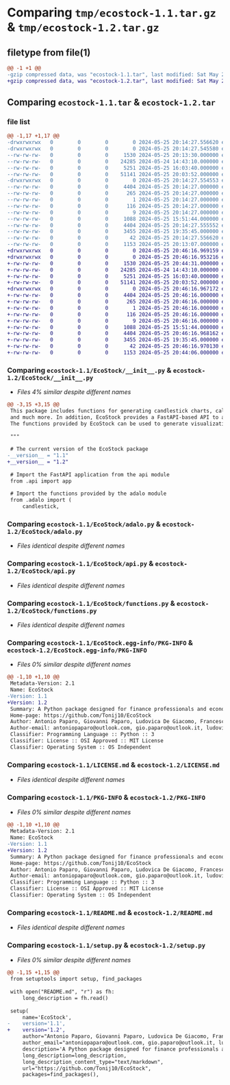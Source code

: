 # Comparing `tmp/ecostock-1.1.tar.gz` & `tmp/ecostock-1.2.tar.gz`

## filetype from file(1)

```diff
@@ -1 +1 @@
-gzip compressed data, was "ecostock-1.1.tar", last modified: Sat May 25 20:14:27 2024, max compression
+gzip compressed data, was "ecostock-1.2.tar", last modified: Sat May 25 20:46:16 2024, max compression
```

## Comparing `ecostock-1.1.tar` & `ecostock-1.2.tar`

### file list

```diff
@@ -1,17 +1,17 @@
-drwxrwxrwx   0        0        0        0 2024-05-25 20:14:27.556620 ecostock-1.1/
-drwxrwxrwx   0        0        0        0 2024-05-25 20:14:27.545580 ecostock-1.1/EcoStock/
--rw-rw-rw-   0        0        0     1530 2024-05-25 20:13:30.000000 ecostock-1.1/EcoStock/__init__.py
--rw-rw-rw-   0        0        0    24285 2024-05-24 14:43:10.000000 ecostock-1.1/EcoStock/adalo.py
--rw-rw-rw-   0        0        0     5251 2024-05-25 16:03:40.000000 ecostock-1.1/EcoStock/api.py
--rw-rw-rw-   0        0        0    51141 2024-05-25 20:03:52.000000 ecostock-1.1/EcoStock/functions.py
-drwxrwxrwx   0        0        0        0 2024-05-25 20:14:27.554553 ecostock-1.1/EcoStock.egg-info/
--rw-rw-rw-   0        0        0     4404 2024-05-25 20:14:27.000000 ecostock-1.1/EcoStock.egg-info/PKG-INFO
--rw-rw-rw-   0        0        0      265 2024-05-25 20:14:27.000000 ecostock-1.1/EcoStock.egg-info/SOURCES.txt
--rw-rw-rw-   0        0        0        1 2024-05-25 20:14:27.000000 ecostock-1.1/EcoStock.egg-info/dependency_links.txt
--rw-rw-rw-   0        0        0      116 2024-05-25 20:14:27.000000 ecostock-1.1/EcoStock.egg-info/requires.txt
--rw-rw-rw-   0        0        0        9 2024-05-25 20:14:27.000000 ecostock-1.1/EcoStock.egg-info/top_level.txt
--rw-rw-rw-   0        0        0     1088 2024-05-25 15:51:44.000000 ecostock-1.1/LICENSE.md
--rw-rw-rw-   0        0        0     4404 2024-05-25 20:14:27.555552 ecostock-1.1/PKG-INFO
--rw-rw-rw-   0        0        0     3455 2024-05-25 19:35:45.000000 ecostock-1.1/README.md
--rw-rw-rw-   0        0        0       42 2024-05-25 20:14:27.556620 ecostock-1.1/setup.cfg
--rw-rw-rw-   0        0        0     1153 2024-05-25 20:13:07.000000 ecostock-1.1/setup.py
+drwxrwxrwx   0        0        0        0 2024-05-25 20:46:16.969159 ecostock-1.2/
+drwxrwxrwx   0        0        0        0 2024-05-25 20:46:16.953216 ecostock-1.2/EcoStock/
+-rw-rw-rw-   0        0        0     1530 2024-05-25 20:44:31.000000 ecostock-1.2/EcoStock/__init__.py
+-rw-rw-rw-   0        0        0    24285 2024-05-24 14:43:10.000000 ecostock-1.2/EcoStock/adalo.py
+-rw-rw-rw-   0        0        0     5251 2024-05-25 16:03:40.000000 ecostock-1.2/EcoStock/api.py
+-rw-rw-rw-   0        0        0    51141 2024-05-25 20:03:52.000000 ecostock-1.2/EcoStock/functions.py
+drwxrwxrwx   0        0        0        0 2024-05-25 20:46:16.967172 ecostock-1.2/EcoStock.egg-info/
+-rw-rw-rw-   0        0        0     4404 2024-05-25 20:46:16.000000 ecostock-1.2/EcoStock.egg-info/PKG-INFO
+-rw-rw-rw-   0        0        0      265 2024-05-25 20:46:16.000000 ecostock-1.2/EcoStock.egg-info/SOURCES.txt
+-rw-rw-rw-   0        0        0        1 2024-05-25 20:46:16.000000 ecostock-1.2/EcoStock.egg-info/dependency_links.txt
+-rw-rw-rw-   0        0        0      116 2024-05-25 20:46:16.000000 ecostock-1.2/EcoStock.egg-info/requires.txt
+-rw-rw-rw-   0        0        0        9 2024-05-25 20:46:16.000000 ecostock-1.2/EcoStock.egg-info/top_level.txt
+-rw-rw-rw-   0        0        0     1088 2024-05-25 15:51:44.000000 ecostock-1.2/LICENSE.md
+-rw-rw-rw-   0        0        0     4404 2024-05-25 20:46:16.968162 ecostock-1.2/PKG-INFO
+-rw-rw-rw-   0        0        0     3455 2024-05-25 19:35:45.000000 ecostock-1.2/README.md
+-rw-rw-rw-   0        0        0       42 2024-05-25 20:46:16.970130 ecostock-1.2/setup.cfg
+-rw-rw-rw-   0        0        0     1153 2024-05-25 20:44:06.000000 ecostock-1.2/setup.py
```

### Comparing `ecostock-1.1/EcoStock/__init__.py` & `ecostock-1.2/EcoStock/__init__.py`

 * *Files 4% similar despite different names*

```diff
@@ -3,15 +3,15 @@
 This package includes functions for generating candlestick charts, calculating Bollinger Bands, calculating the correlation between stocks and macroeconomic indicators,
 and much more. In addition, EcoStock provides a FastAPI-based API to access useful functions for use in no-code programming apps (e.g., via HTTP requests).
 The functions provided by EcoStock can be used to generate visualizations and insights that can help users make informed decisions in the financial markets.
 
 """
 
 # The current version of the EcoStock package
-__version__ = "1.1"
+__version__ = "1.2"
 
 # Import the FastAPI application from the api module
 from .api import app
 
 # Import the functions provided by the adalo module
 from .adalo import (
     candlestick,
```

### Comparing `ecostock-1.1/EcoStock/adalo.py` & `ecostock-1.2/EcoStock/adalo.py`

 * *Files identical despite different names*

### Comparing `ecostock-1.1/EcoStock/api.py` & `ecostock-1.2/EcoStock/api.py`

 * *Files identical despite different names*

### Comparing `ecostock-1.1/EcoStock/functions.py` & `ecostock-1.2/EcoStock/functions.py`

 * *Files identical despite different names*

### Comparing `ecostock-1.1/EcoStock.egg-info/PKG-INFO` & `ecostock-1.2/EcoStock.egg-info/PKG-INFO`

 * *Files 0% similar despite different names*

```diff
@@ -1,10 +1,10 @@
 Metadata-Version: 2.1
 Name: EcoStock
-Version: 1.1
+Version: 1.2
 Summary: A Python package designed for finance professionals and economists
 Home-page: https://github.com/Tonij10/EcoStock
 Author: Antonio Paparo, Giovanni Paparo, Ludovica De Giacomo, Francesco Caldo
 Author-email: antoniopaparo@outlook.com, gio.paparo@outlook.it, ludovicadegiacomo@outlook.it, francesco.caldo00@gmail.com
 Classifier: Programming Language :: Python :: 3
 Classifier: License :: OSI Approved :: MIT License
 Classifier: Operating System :: OS Independent
```

### Comparing `ecostock-1.1/LICENSE.md` & `ecostock-1.2/LICENSE.md`

 * *Files identical despite different names*

### Comparing `ecostock-1.1/PKG-INFO` & `ecostock-1.2/PKG-INFO`

 * *Files 0% similar despite different names*

```diff
@@ -1,10 +1,10 @@
 Metadata-Version: 2.1
 Name: EcoStock
-Version: 1.1
+Version: 1.2
 Summary: A Python package designed for finance professionals and economists
 Home-page: https://github.com/Tonij10/EcoStock
 Author: Antonio Paparo, Giovanni Paparo, Ludovica De Giacomo, Francesco Caldo
 Author-email: antoniopaparo@outlook.com, gio.paparo@outlook.it, ludovicadegiacomo@outlook.it, francesco.caldo00@gmail.com
 Classifier: Programming Language :: Python :: 3
 Classifier: License :: OSI Approved :: MIT License
 Classifier: Operating System :: OS Independent
```

### Comparing `ecostock-1.1/README.md` & `ecostock-1.2/README.md`

 * *Files identical despite different names*

### Comparing `ecostock-1.1/setup.py` & `ecostock-1.2/setup.py`

 * *Files 0% similar despite different names*

```diff
@@ -1,15 +1,15 @@
 from setuptools import setup, find_packages
 
 with open("README.md", "r") as fh:
     long_description = fh.read()
 
 setup(
     name='EcoStock',
-    version='1.1',
+    version='1.2',
     author="Antonio Paparo, Giovanni Paparo, Ludovica De Giacomo, Francesco Caldo",
     author_email="antoniopaparo@outlook.com, gio.paparo@outlook.it, ludovicadegiacomo@outlook.it, francesco.caldo00@gmail.com", 
     description='A Python package designed for finance professionals and economists',
     long_description=long_description,
     long_description_content_type="text/markdown",
     url="https://github.com/Tonij10/EcoStock",
     packages=find_packages(),
```


